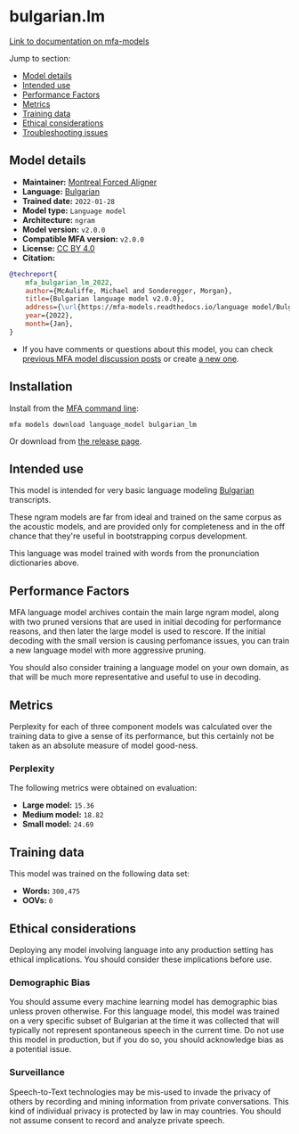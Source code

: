 
# bulgarian.lm

[Link to documentation on mfa-models](https://mfa-models.readthedocs.io/en/main/language_model/bulgarian_lm.html)

Jump to section:

- [Model details](#model-details)
- [Intended use](#intended-use)
- [Performance Factors](#performance-factors)
- [Metrics](#metrics)
- [Training data](#training-data)
- [Ethical considerations](#ethical-considerations)
- [Troubleshooting issues](#troubleshooting-issues)

## Model details

- **Maintainer:** [Montreal Forced Aligner](https://montreal-forced-aligner.readthedocs.io/)
- **Language:** [Bulgarian](https://en.wikipedia.org/wiki/Bulgarian_language)
- **Trained date:** `2022-01-28`
- **Model type:** `Language model`
- **Architecture:** `ngram`
- **Model version:** `v2.0.0`
- **Compatible MFA version:** `v2.0.0`
- **License:** [CC BY 4.0](https://github.com/MontrealCorpusTools/mfa-models/tree/main/language_model/bulgarian/MFA/v2.0.0/LICENSE)
- **Citation:**

```bibtex
@techreport{
	mfa_bulgarian_lm_2022,
	author={McAuliffe, Michael and Sonderegger, Morgan},
	title={Bulgarian language model v2.0.0},
	address={\url{https://mfa-models.readthedocs.io/language model/Bulgarian/Bulgarian language model v2_0_0.html}},
	year={2022},
	month={Jan},
}
```

- If you have comments or questions about this model, you can check [previous MFA model discussion posts](https://github.com/MontrealCorpusTools/mfa-models/discussions?discussions_q=Bulgarian+language+model+v2.0.0) or create [a new one](https://github.com/MontrealCorpusTools/mfa-models/discussions/new).

## Installation

Install from the [MFA command line](https://montreal-forced-aligner.readthedocs.io/en/latest/user_guide/models/index.html):

```
mfa models download language_model bulgarian_lm
```

Or download from [the release page](https://github.com/MontrealCorpusTools/mfa-models/releases/tag/language_model-bulgarian_lm-v2.0.0).

## Intended use

This model is intended for very basic language modeling [Bulgarian](https://en.wikipedia.org/wiki/Bulgarian_language) transcripts.

These ngram models are far from ideal and trained on the same corpus as the acoustic models, and are provided only for completeness
and in the off chance that they're useful in bootstrapping corpus development.

This language was model trained with words from the pronunciation dictionaries above.

## Performance Factors

MFA language model archives contain the main large ngram model, along with two pruned versions that are used in initial decoding
for performance reasons, and then later the large model is used to rescore.  If the initial decoding with the
small version is causing perfomance issues, you can train a new language model with more aggressive pruning.

You should also consider training a language model on your own domain, as that will be much more representative and
useful to use in decoding.

## Metrics

Perplexity for each of three component models was calculated over the training data to give a sense of its performance, but this certainly not be taken as
an absolute measure of model good-ness.

### Perplexity

The following metrics were obtained on evaluation:


* **Large model:** `15.36`
* **Medium model:** `18.82`
* **Small model:** `24.69`

## Training data

This model was trained on the following data set:


* **Words:** `300,475`
* **OOVs:** `0`

## Ethical considerations

Deploying any model involving language into any production setting has ethical implications. You should consider these implications before use.

### Demographic Bias

You should assume every machine learning model has demographic bias unless proven otherwise.
For this language model, this model was trained on a very specific subset of Bulgarian at the time it was collected that will typically not represent spontaneous speech in the current time.
Do not use this model in production, but if you do so, you should acknowledge bias as a potential issue.

### Surveillance

Speech-to-Text technologies may be mis-used to invade the privacy of others by recording and mining information from private conversations.
This kind of individual privacy is protected by law in may countries.
You should not assume consent to record and analyze private speech.
